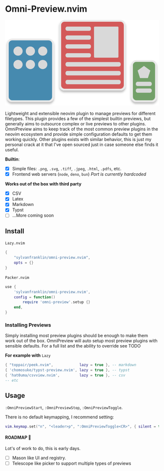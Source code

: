 # Omni-Preview.nvim
<p align="center">
  <img src="./preview.svg" />
</p>

Lightweight and extensible neovim plugin to manage previews for different filetypes. This plugin provides a few of the simplest builtin previews, but generally aims to outsource complex or live previews to other plugins. OmniPreview aims to keep track of the most common preview plugins in the neovim ecosystem and provide simple configuration defaults to get them working quickly. 
Other plugins exists with similar behavior, this is just my personal crack at it that I've open sourced just in case someone else finds it useful. 

**Builtin**: 
- [x] Simple files: `.png`, `.svg`, `.tiff`, `.jpeg`, `.html`, `.pdfs`, etc. 
- [x] Frontend web servers (`node`, `deno`, `bun`) _Port is currently hardcoded_

**Works out of the box with third party** 
- [x] CSV 
- [x] Latex
- [x] Markdown
- [x] Typst
- [ ] ...More coming soon

## Install

`Lazy.nvim`

```lua
{
    "sylvanfranklin/omni-preview.nvim",
    opts = {}
}
```
`Packer.nvim` 

```lua
use {
    'sylvanfranklin/omni-preview.nvim',
    config = function()
        require 'omni-preview'.setup {}
    end,
}
```

### Installing Previews
Simply installing most preview plugins should be enough to make them work out of the box. OmniPreview will auto setup most preview plugins with sensible defaults. For a full list and the ability to override see TODO 

**For example with** `Lazy`

```lua 
{ "toppair/peek.nvim",            lazy = true }, -- markdown
{ 'chomosuke/typst-preview.nvim', lazy = true }, -- typst
{ 'hat0uma/csvview.nvim',         lazy = true }, -- csv
-- etc
```

## Usage
`:OmniPreviewStart`, `:OmniPreviewStop`, `:OmniPreviewToggle`. 

There is no default keymapping, I recommend setting: 

```lua
vim.keymap.set("n", "<leader>p", ":OmniPreviewToggle<CR>", { silent = true })
```

#### ROADMAP 🌾
Lot's of work to do, this is early days. 
- [ ] Mason like UI and registry. 
- [ ] Telescope like picker to support multiple types of previews
